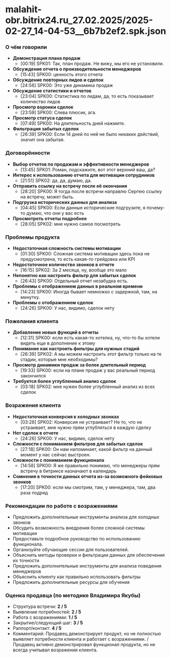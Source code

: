 # malahit-obr.bitrix24.ru_27.02.2025/2025-02-27_14-04-53__6b7b2ef2.spk.json

### О чём говорили
- **Демонстрация плана продаж**
  - [00:19] SPK01: Так, план продаж. Не вижу, мы его не установили.
- **Обсуждение отчета о производительности менеджеров**
  - [15:43] SPK00: ценность этого отчета
- **Обсуждение повторных лидов и сделок**
  - [24:56] SPK00: Это уже динамика продаж
- **Обсуждение статистики и отчетов**
  - [23:04] SPK00: Статистика по лидам, да, то есть показывает количество лидов
- **Просмотр воронки сделок**
  - [23:59] SPK00: Слева плюсик, ага.
- **Просмотр статуса сделок**
  - [07:49] SPK00: На длительность дней нажмите.
- **Фильтрация забытых сделок**
  - [26:39] SPK00: Если 14 дней по ней не было никаких действий, значит она забытая.

### Договорённости
- **Выбор отчетов по продажам и эффективности менеджеров**
  - [13:45] SPK01: Роман, подскажите, вот этот верхний ваш, да?
- **Интерес к использованию отчета для мотивации сотрудников**
  - [21:51] SPK02: да, да, думаю, да.
- **Отправить ссылку на встречу после её окончания**
  - [28:20] SPK00: Я тогда после встречи направлю Сергею ссылку на встречу, может быть.
- **Подгрузка исторических данных для анализа**
  - [04:45] SPK00: Если данные исторические подгрузите, я почему-то думаю, что они у вас есть
- **Просмотреть отчеты подробнее**
  - [28:05] SPK02: мне нужно самое посмотреть

### Проблемы продукта
- **Недостаточная сложность системы мотивации**
  - [01:30] SPK00: Сложная система мотивации здесь пока не предусмотрена, то есть какая-то грейдовка или KPI
- **Недостаточное количество звонков в отчете**
  - [16:15] SPK02: За 2 месяца, ну, вообще это мало
- **Непонятно как настроить фильтр для забытых сделок**
  - [26:43] SPK00: Отдельный отчет незабудка есть.
- **Проблемы с отображением данных в реальном времени**
  - [14:23] SPK00: Иногда бывает немножко с задержкой, там, на минутку.
- **Проблемы с отображением сделок**
  - [24:26] SPK00: У нас, видимо, сделок нету

### Пожелания клиента
- **Добавление новых функций в отчеты**
  - [12:31] SPK00: если есть какая-то хотелка, ну, что-то бы хотели видеть еще в дополнение к этому
- **Понимание как настроить фильтры для нужных стадий**
  - [26:39] SPK02: А мы можем настроить этот фильтр только на те стадии, которые мне необходимы?
- **Просмотр динамики продаж за более длительный период**
  - [19:33] SPK00: если на плане продаж у вас реальный период закончился
- **Требуется более углубленный анализ сделок**
  - [03:18] SPK02: мне нужен более углубленный анализ из всех сделок

### Возражения клиента
- **Недостаточная конверсия в холодных звонках**
  - [03:28] SPK02: Конверсия не устраивает? Не то, что не устраивает, мне нужно прям углубляться в каждую сделку
- **Нет сделок в отчете**
  - [24:26] SPK00: У нас, видимо, сделок нету
- **Сложности с пониманием фильтров для забытых сделок**
  - [27:18] SPK00: Он нам напоминает, какой фильтр на данный момент у нас сейчас выстроен.
- **Сложности с пониманием функционала**
  - [14:58] SPK00: Я же правильно понимаю, что менеджеры прям встречу в битриксе назначают в календарь
- **Сомнения в точности данных отчета из-за возможного фейковых звонков**
  - [17:20] SPK00: если мы смотрим, там, у менеджера, там, два раза подряд

### Рекомендации по работе с возражениями
- Предложить дополнительные инструменты анализа для холодных звонков
- Обсудить возможность внедрения более сложной системы мотивации
- Предоставьте подробное руководство по использованию функционала.
- Организуйте обучающие сессии для пользователей.
- Объяснить методы проверки и фильтрации данных для обеспечения их точности
- Предложить дополнительные инструменты для анализа поведения менеджеров
- Объяснить клиенту как правильно использовать фильтры
- Предложить дополнительные ресурсы для обучения

### Оценка продавца (по методике Владимира Якубы)
- Структура встречи: **2 / 5**
- Выявление потребностей: **2 / 5**
- Работа с возражениями: **1 / 5**
- Закрытие/следующий шаг: **3 / 5**
- Раппорт/контакт: **4 / 5**
- Комментарий: Продавец демонстрирует продукт, но не полностью выявляет потребности клиента и работает с возражениями. / Продавец активно демонстрировал функционал продукта, но не всегда учитывал возражения клиента.
